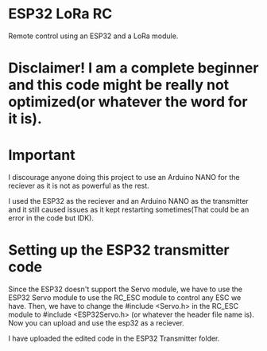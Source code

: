 # ESP32 LoRa RC
Remote control using an ESP32 and a LoRa module.

# Disclaimer! I am a complete beginner and this code might be really not optimized(or whatever the word for it is).

# Important
I discourage anyone doing this project to use an Arduino NANO for the reciever as it is not as powerful as the rest.

I used the ESP32 as the reciever and an Arduino NANO as the transmitter and it still caused issues as it kept restarting sometimes(That could be an error in the code but IDK).

# Setting up the ESP32 transmitter code
Since the ESP32 doesn't support the Servo module, we have to use the ESP32 Servo module to use the RC_ESC module to control any ESC we have. Then, we have to change the #include <Servo.h> in the RC_ESC module to #include <ESP32Servo.h> (or whatever the header file name is). Now you can upload and use the esp32 as a reciever.

I have uploaded the edited code in the ESP32 Transmitter folder.
